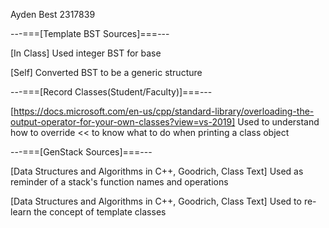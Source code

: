 Ayden Best
2317839

---===[Template BST Sources]===---

[In Class]
Used integer BST for base

[Self]
Converted BST to be a generic structure

---===[Record Classes(Student/Faculty)]===---

[https://docs.microsoft.com/en-us/cpp/standard-library/overloading-the-output-operator-for-your-own-classes?view=vs-2019]
Used to understand how to override << to know what to do when printing a class object

---===[GenStack Sources]===---

[Data Structures and Algorithms in C++, Goodrich, Class Text] Used as reminder of a stack's function names and operations

[Data Structures and Algorithms in C++, Goodrich, Class Text] Used to re-learn the concept of template classes
